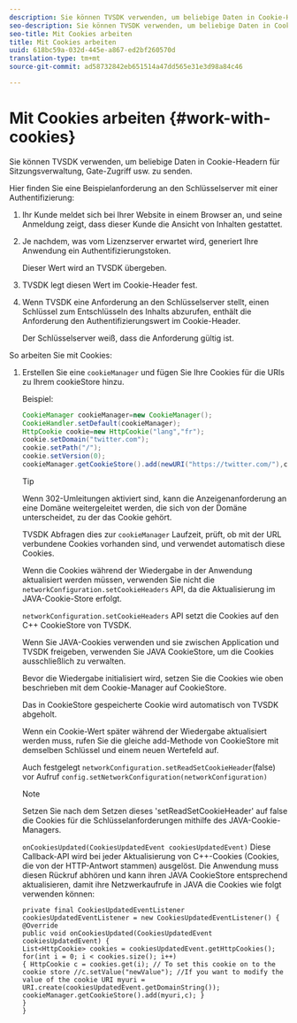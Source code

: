 ```yaml
---
description: Sie können TVSDK verwenden, um beliebige Daten in Cookie-Headern für Sitzungsverwaltung, Gate-Zugriff usw. zu senden.
seo-description: Sie können TVSDK verwenden, um beliebige Daten in Cookie-Headern für Sitzungsverwaltung, Gate-Zugriff usw. zu senden.
seo-title: Mit Cookies arbeiten
title: Mit Cookies arbeiten
uuid: 618bc59a-032d-445e-a867-ed2bf260570d
translation-type: tm+mt
source-git-commit: ad58732842eb651514a47dd565e31e3d98a84c46

---
```



# Mit Cookies arbeiten {#work-with-cookies}

Sie können TVSDK verwenden, um beliebige Daten in Cookie-Headern für Sitzungsverwaltung, Gate-Zugriff usw. zu senden.

Hier finden Sie eine Beispielanforderung an den Schlüsselserver mit einer Authentifizierung:

1. Ihr Kunde meldet sich bei Ihrer Website in einem Browser an, und seine Anmeldung zeigt, dass dieser Kunde die Ansicht von Inhalten gestattet.
1. Je nachdem, was vom Lizenzserver erwartet wird, generiert Ihre Anwendung ein Authentifizierungstoken.

   Dieser Wert wird an TVSDK übergeben.
1. TVSDK legt diesen Wert im Cookie-Header fest.
1. Wenn TVSDK eine Anforderung an den Schlüsselserver stellt, einen Schlüssel zum Entschlüsseln des Inhalts abzurufen, enthält die Anforderung den Authentifizierungswert im Cookie-Header.

   Der Schlüsselserver weiß, dass die Anforderung gültig ist.

So arbeiten Sie mit Cookies:

1. Erstellen Sie eine `cookieManager` und fügen Sie Ihre Cookies für die URIs zu Ihrem cookieStore hinzu.

   Beispiel:

   ```java
   CookieManager cookieManager=new CookieManager(); 
   CookieHandler.setDefault(cookieManager);  
   HttpCookie cookie=new HttpCookie("lang","fr"); 
   cookie.setDomain("twitter.com");  
   cookie.setPath("/"); 
   cookie.setVersion(0); 
   cookieManager.getCookieStore().add(newURI("https://twitter.com/"),cookie);
   ```

   >[!TIP]
   >
   >Wenn 302-Umleitungen aktiviert sind, kann die Anzeigenanforderung an eine Domäne weitergeleitet werden, die sich von der Domäne unterscheidet, zu der das Cookie gehört.

   TVSDK Abfragen dies zur `cookieManager` Laufzeit, prüft, ob mit der URL verbundene Cookies vorhanden sind, und verwendet automatisch diese Cookies.

   Wenn die Cookies während der Wiedergabe in der Anwendung aktualisiert werden müssen, verwenden Sie nicht die `networkConfiguration.setCookieHeaders` API, da die Aktualisierung im JAVA-Cookie-Store erfolgt.

   `networkConfiguration.setCookieHeaders` API setzt die Cookies auf den C++ CookieStore von TVSDK.

   Wenn Sie JAVA-Cookies verwenden und sie zwischen Application und TVSDK freigeben, verwenden Sie JAVA CookieStore, um die Cookies ausschließlich zu verwalten.

   Bevor die Wiedergabe initialisiert wird, setzen Sie die Cookies wie oben beschrieben mit dem Cookie-Manager auf CookieStore.

   Das in CookieStore gespeicherte Cookie wird automatisch von TVSDK abgeholt.

   Wenn ein Cookie-Wert später während der Wiedergabe aktualisiert werden muss, rufen Sie die gleiche add-Methode von CookieStore mit demselben Schlüssel und einem neuen Wertefeld auf.

   Auch festgelegt
   `networkConfiguration.setReadSetCookieHeader`(false) vor Aufruf
   `config.setNetworkConfiguration(networkConfiguration)`

   >[!NOTE]
   Setzen Sie nach dem Setzen dieses &#39;setReadSetCookieHeader&#39; auf false die Cookies für die Schlüsselanforderungen mithilfe des JAVA-Cookie-Managers.
   >
   `onCookiesUpdated(CookiesUpdatedEvent cookiesUpdatedEvent)`
Diese Callback-API wird bei jeder Aktualisierung von C++-Cookies (Cookies, die von der HTTP-Antwort stammen) ausgelöst. Die Anwendung muss diesen Rückruf abhören und kann ihren JAVA CookieStore entsprechend aktualisieren, damit ihre Netzwerkaufrufe in JAVA die Cookies wie folgt verwenden können:

   ```
   private final CookiesUpdatedEventListener cookiesUpdatedEventListener = new CookiesUpdatedEventListener() {
   @Override
   public void onCookiesUpdated(CookiesUpdatedEvent cookiesUpdatedEvent) {
   List<HttpCookie> cookies = cookiesUpdatedEvent.getHttpCookies();
   for(int i = 0; i < cookies.size(); i++)
   { HttpCookie c = cookies.get(i); // To set this cookie on to the cookie store //c.setValue("newValue"); //If you want to modify the value of the cookie URI myuri = URI.create(cookiesUpdatedEvent.getDomainString()); cookieManager.getCookieStore().add(myuri,c); }
   }
   }
   ```
